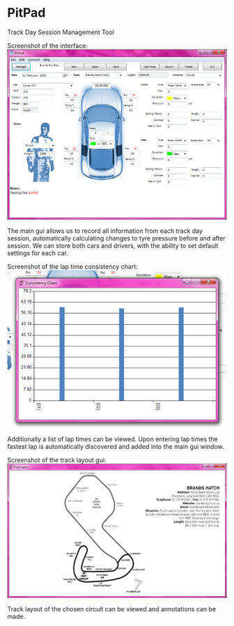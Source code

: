 # PitPad
Track Day Session Management Tool

Screenshot of the interface:
![ScreenShot](/demo/1.png)

The main gui allows us to record all information from each track day session, automatically calculating changes to tyre pressure before and after session. We can store both cars and drivers, with the ability to set default settings for each car.

Screenshot of the lap time consistency chart:
![ScreenShot](/demo/2.png)

Additionally a list of lap times can be viewed. Upon entering lap times the fastest lap is automatically discovered and added into the main gui window.

Screenshot of the track layout gui:
![ScreenShot](/demo/3.png)

Track layout of the chosen circuit can be viewed and annotations can be made.
